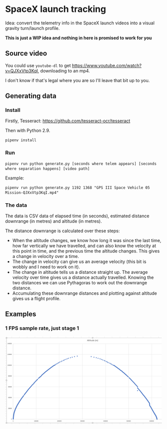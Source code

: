 # SpaceX launch tracking

Idea: convert the telemetry info in the SpaceX launch videos into a visual
gravity turn/launch profile.

**This is just a WIP idea and nothing in here is promised to work for you**

## Source video

You could use `youtube-dl` to get https://www.youtube.com/watch?v=QJXxVtp3KqI,
downloading to an mp4.

I don't know if that's legal where you are so I'll leave that bit up to you.

## Generating data

### Install

Firstly, Tesseract: https://github.com/tesseract-ocr/tesseract

Then with Python 2.9.

    pipenv install

### Run

    pipenv run python generate.py [seconds where telem appears] [seconds where separation happens] [video path]

Example:

    pipenv run python generate.py 1192 1368 "GPS III Space Vehicle 05 Mission-QJXxVtp3KqI.mp4"

### The data

The data is CSV data of elapsed time (in seconds), estimated distance
downrange (in metres) and altitude (in metres).

The distance downrange is calculated over these steps:
 * When the altitude changes, we know how long it was since the last time, how far vertically we have travelled, and can also know the velocity at this point in time, and the previous time the altitude changes. This gives a change in velocity over a time.
 * The change in velocity can give us an average velocity (this bit is wobbly and I need to work on it).
 * The change in altitude tells us a distance straight up. The average velocity over time gives us a distance actually travelled. Knowing the two distances we can use Pythagoras to work out the downrange distance.
 * Accumulating these downrange distances and plotting against altitude gives us a flight profile.

## Examples

### 1 FPS sample rate, just stage 1

![](runs/1FPS_Stage_1.png)
